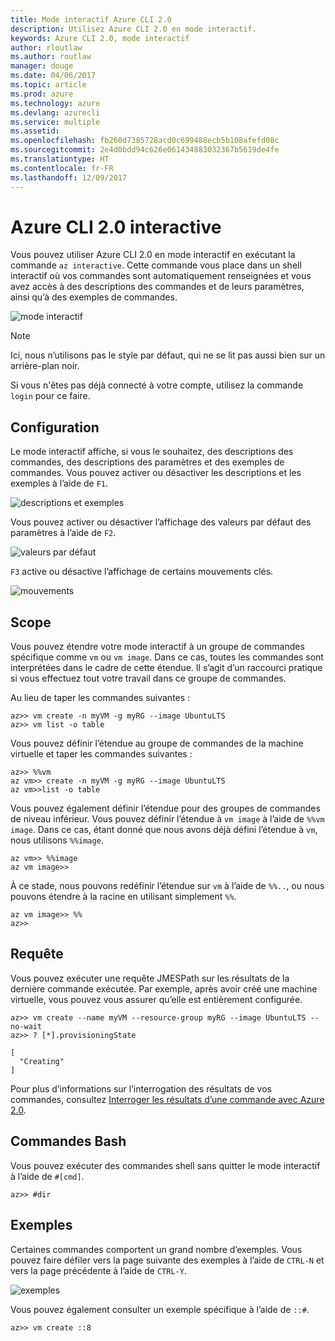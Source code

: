 ```yaml
---
title: Mode interactif Azure CLI 2.0
description: Utilisez Azure CLI 2.0 en mode interactif.
keywords: Azure CLI 2.0, mode interactif
author: rloutlaw
ms.author: routlaw
manager: douge
ms.date: 04/06/2017
ms.topic: article
ms.prod: azure
ms.technology: azure
ms.devlang: azurecli
ms.service: multiple
ms.assetid: 
ms.openlocfilehash: fb260d7385728acd0c699488ecb5b108afefd08c
ms.sourcegitcommit: 2e4d0bdd94c626e061434883032367b5619de4fe
ms.translationtype: HT
ms.contentlocale: fr-FR
ms.lasthandoff: 12/09/2017
---
```

# <a name="interactive-azure-cli-20"></a>Azure CLI 2.0 interactive

Vous pouvez utiliser Azure CLI 2.0 en mode interactif en exécutant la commande `az interactive`.
Cette commande vous place dans un shell interactif où vos commandes sont automatiquement renseignées et vous avez accès à des descriptions des commandes et de leurs paramètres, ainsi qu’à des exemples de commandes.

![mode interactif](./media/interactive-azure-cli/webapp-create.png)

> [!NOTE]
> Ici, nous n’utilisons pas le style par défaut, qui ne se lit pas aussi bien sur un arrière-plan noir.

Si vous n'êtes pas déjà connecté à votre compte, utilisez la commande `login` pour ce faire.

## <a name="configure"></a>Configuration

Le mode interactif affiche, si vous le souhaitez, des descriptions des commandes, des descriptions des paramètres et des exemples de commandes.
Vous pouvez activer ou désactiver les descriptions et les exemples à l’aide de `F1`.

![descriptions et exemples](./media/interactive-azure-cli/descriptions-and-examples.png)

Vous pouvez activer ou désactiver l’affichage des valeurs par défaut des paramètres à l’aide de `F2`.

![valeurs par défaut](./media/interactive-azure-cli/defaults.png)

`F3` active ou désactive l’affichage de certains mouvements clés.

![mouvements](./media/interactive-azure-cli/gestures.png)

## <a name="scope"></a>Scope

Vous pouvez étendre votre mode interactif à un groupe de commandes spécifique comme `vm` ou `vm image`.
Dans ce cas, toutes les commandes sont interprétées dans le cadre de cette étendue.
Il s’agit d’un raccourci pratique si vous effectuez tout votre travail dans ce groupe de commandes.

Au lieu de taper les commandes suivantes :

```azurecli
az>> vm create -n myVM -g myRG --image UbuntuLTS
az>> vm list -o table
```

Vous pouvez définir l’étendue au groupe de commandes de la machine virtuelle et taper les commandes suivantes :

```azurecli
az>> %%vm
az vm>> create -n myVM -g myRG --image UbuntuLTS
az vm>>list -o table
```

Vous pouvez également définir l’étendue pour des groupes de commandes de niveau inférieur.
Vous pouvez définir l’étendue à `vm image` à l’aide de `%%vm image`.
Dans ce cas, étant donné que nous avons déjà défini l’étendue à `vm`, nous utilisons `%%image`.

```azurecli
az vm>> %%image
az vm image>>
```

À ce stade, nous pouvons redéfinir l’étendue sur `vm` à l’aide de `%%..`, ou nous pouvons étendre à la racine en utilisant simplement `%%`.

```azurecli
az vm image>> %%
az>>
```

## <a name="query"></a>Requête

Vous pouvez exécuter une requête JMESPath sur les résultats de la dernière commande exécutée.
Par exemple, après avoir créé une machine virtuelle, vous pouvez vous assurer qu’elle est entièrement configurée.

```azurecli
az>> vm create --name myVM --resource-group myRG --image UbuntuLTS --no-wait
az>> ? [*].provisioningState
```

```
[
  "Creating"
]
```

Pour plus d’informations sur l’interrogation des résultats de vos commandes, consultez [Interroger les résultats d’une commande avec Azure 2.0](query-azure-cli.md).

## <a name="bash-commands"></a>Commandes Bash

Vous pouvez exécuter des commandes shell sans quitter le mode interactif à l’aide de `#[cmd]`.

```azurecli
az>> #dir
```

## <a name="examples"></a>Exemples

Certaines commandes comportent un grand nombre d’exemples.
Vous pouvez faire défiler vers la page suivante des exemples à l’aide de `CTRL-N` et vers la page précédente à l’aide de `CTRL-Y`.

![exemples](./media/interactive-azure-cli/examples.png)

Vous pouvez également consulter un exemple spécifique à l’aide de `::#`.

```azurecli
az>> vm create ::8
```
